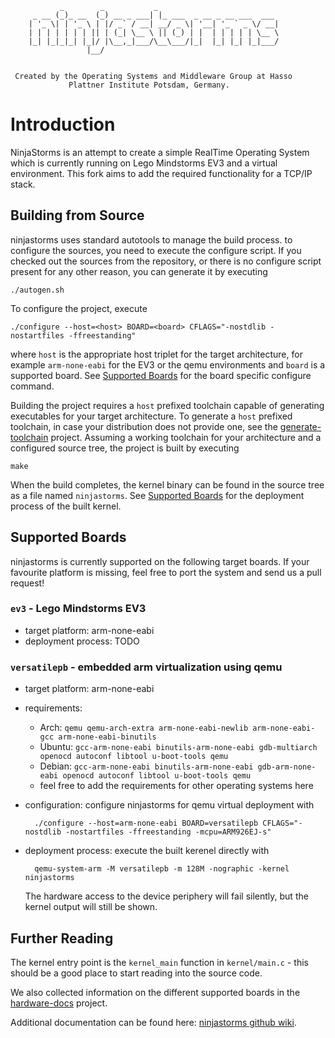 
               _        _           _
         _ __ (_)_ __  (_) __ _ ___| |_ ___  _ __ _ __ ___  ___
        | '_ \| | '_ \ | |/ _` / __| __/ _ \| '__| '_ ` _ \/ __|
        | | | | | | | || | (_| \__ \ || (_) | |  | | | | | \__ \
        |_| |_|_|_| |_|/ |\__,_|___/\__\___/|_|  |_| |_| |_|___/
                     |__/


     Created by the Operating Systems and Middleware Group at Hasso
                 Plattner Institute Potsdam, Germany.

# Introduction

NinjaStorms is an attempt to create a simple RealTime Operating System which
is currently running on Lego Mindstorms EV3 and a virtual environment. This fork aims to add the required functionality for a TCP/IP stack.

## Building from Source

ninjastorms uses standard autotools to manage the build process. to configure
the sources, you need to execute the configure script. If you checked out the
sources from the repository, or there is no configure script present for any
other reason, you can generate it by executing

    ./autogen.sh

To configure the project, execute

    ./configure --host=<host> BOARD=<board> CFLAGS="-nostdlib -nostartfiles -ffreestanding"

where `host` is the appropriate host triplet for the target architecture,
for example `arm-none-eabi` for the EV3 or the qemu environments and `board`
is a supported board. See [Supported Boards](#supported-boards) for the board specific configure command.

Building the project requires a `host` prefixed toolchain capable of generating
executables for your target architecture. To generate a `host` prefixed
toolchain, in case your distribution does not provide one, see the
[generate-toolchain](https://github.com/ninjastorms/toolchain-generator)
project. Assuming a working toolchain for your architecture and a configured
source tree, the project is built by executing

    make

When the build completes, the kernel binary can be found in the source tree
as a file named `ninjastorms`. See [Supported Boards](#supported-boards) for the deployment
process of the built kernel.

## Supported Boards

ninjastorms is currently supported on the following target boards. If your
favourite platform is missing, feel free to port the system and send us a
pull request!

### `ev3` - Lego Mindstorms EV3

- target platform: arm-none-eabi
- deployment process: TODO

### `versatilepb` - embedded arm virtualization using qemu

- target platform: arm-none-eabi
- requirements:
  - Arch: `qemu qemu-arch-extra arm-none-eabi-newlib arm-none-eabi-gcc arm-none-eabi-binutils`
  - Ubuntu: `gcc-arm-none-eabi binutils-arm-none-eabi gdb-multiarch openocd autoconf libtool u-boot-tools qemu`
  - Debian: `gcc-arm-none-eabi binutils-arm-none-eabi gdb-arm-none-eabi openocd autoconf libtool u-boot-tools qemu`
  - feel free to add the requirements for other operating systems here
- configuration: configure ninjastorms for qemu virtual deployment with

        ./configure --host=arm-none-eabi BOARD=versatilepb CFLAGS="-nostdlib -nostartfiles -ffreestanding -mcpu=ARM926EJ-s"

- deployment process: execute the built kerenel directly with

        qemu-system-arm -M versatilepb -m 128M -nographic -kernel ninjastorms

  The hardware access to the device periphery will fail silently, but the
  kernel output will still be shown.

## Further Reading

The kernel entry point is the `kernel_main` function in `kernel/main.c` - this
should be a good place to start reading into the source code.

We also collected information on the different supported boards in the
[hardware-docs](https://github.com/ninjastorms/hardware-docs) project.

Additional documentation can be found here:
[ninjastorms github wiki](https://github.com/ninjastorms/ninjastorms/wiki).
